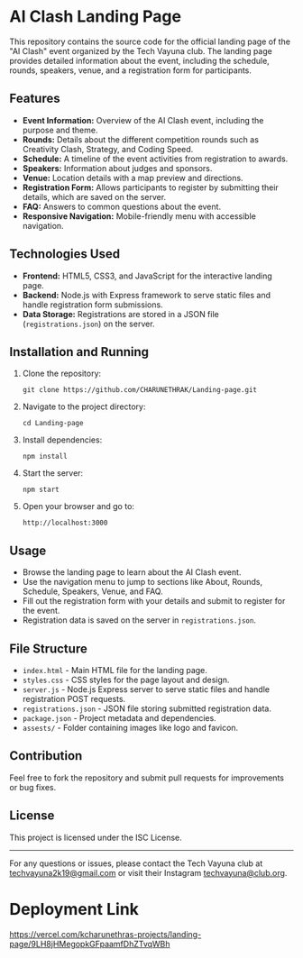 # AI Clash Landing Page

This repository contains the source code for the official landing page of the "AI Clash" event organized by the Tech Vayuna club. The landing page provides detailed information about the event, including the schedule, rounds, speakers, venue, and a registration form for participants.

## Features

- **Event Information:** Overview of the AI Clash event, including the purpose and theme.
- **Rounds:** Details about the different competition rounds such as Creativity Clash, Strategy, and Coding Speed.
- **Schedule:** A timeline of the event activities from registration to awards.
- **Speakers:** Information about judges and sponsors.
- **Venue:** Location details with a map preview and directions.
- **Registration Form:** Allows participants to register by submitting their details, which are saved on the server.
- **FAQ:** Answers to common questions about the event.
- **Responsive Navigation:** Mobile-friendly menu with accessible navigation.

## Technologies Used

- **Frontend:** HTML5, CSS3, and JavaScript for the interactive landing page.
- **Backend:** Node.js with Express framework to serve static files and handle registration form submissions.
- **Data Storage:** Registrations are stored in a JSON file (`registrations.json`) on the server.

## Installation and Running

1. Clone the repository:
   ```
   git clone https://github.com/CHARUNETHRAK/Landing-page.git
   ```
2. Navigate to the project directory:
   ```
   cd Landing-page
   ```
3. Install dependencies:
   ```
   npm install
   ```
4. Start the server:
   ```
   npm start
   ```
5. Open your browser and go to:
   ```
   http://localhost:3000
   ```

## Usage

- Browse the landing page to learn about the AI Clash event.
- Use the navigation menu to jump to sections like About, Rounds, Schedule, Speakers, Venue, and FAQ.
- Fill out the registration form with your details and submit to register for the event.
- Registration data is saved on the server in `registrations.json`.

## File Structure

- `index.html` - Main HTML file for the landing page.
- `styles.css` - CSS styles for the page layout and design.
- `server.js` - Node.js Express server to serve static files and handle registration POST requests.
- `registrations.json` - JSON file storing submitted registration data.
- `package.json` - Project metadata and dependencies.
- `assests/` - Folder containing images like logo and favicon.

## Contribution

Feel free to fork the repository and submit pull requests for improvements or bug fixes.

## License

This project is licensed under the ISC License.

---

For any questions or issues, please contact the Tech Vayuna club at techvayuna2k19@gmail.com or visit their Instagram [techvayuna@club.org](https://www.instagram.com/tech_vayuna?igsh=MWx2a2Jpb2t5NTJsbA==).

# Deployment Link 
https://vercel.com/kcharunethras-projects/landing-page/9LH8jHMegopkGFpaamfDhZTvqWBh